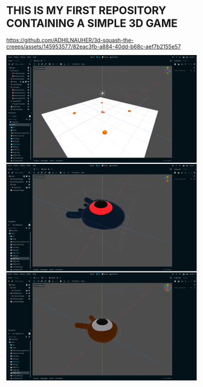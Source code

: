 # THIS IS MY FIRST REPOSITORY CONTAINING A SIMPLE 3D GAME 


https://github.com/ADHILNAUHER/3d-squash-the-creeps/assets/145953577/82eac3fb-a884-40dd-b68c-aef7b2155e57

![alt text](<Screenshot 2024-07-08 213759.png>)
![alt text](<Screenshot 2024-07-08 213949.png>) 
![alt text](<Screenshot 2024-07-08 214041.png>)